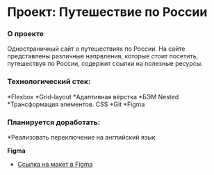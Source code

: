 # Проект: Путешествие по России

### О проекте
Одностраничный сайт о путешествиях по России. На сайте представлены различные напрвления, которые стоит посетить, путешествуя по России, содержит ссылки на полезные ресурсы.

### Технологический стек:

*Flexbox
*Grid-layout
*Адаптивная вёрстка
*БЭМ Nested
*Трансформация элементов. CSS
*Git
*Figma

### Планируется доработать:

*Реализовать переключение на английский язык


**Figma**

* [Ссылка на макет в Figma](https://www.figma.com/file/5S2WSbEFL6awjVWJ0NWL8Q/Sprint-3_-Russia-_-desktop-mobile?node-id=28503%3A0)


